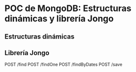 # POC de MongoDB: Estructuras dinámicas y librería Jongo

## Estructuras dinámicas


## Librería Jongo

POST /find
POST /findOne
POST /findByDates
POST /save
